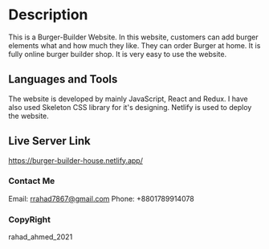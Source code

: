 # Description
This is a Burger-Builder Website. In this website, customers can add burger elements what and how much they like.
They can order Burger at home. It is fully online burger builder shop. It is very easy to use the website.

## Languages and Tools
The website is developed by mainly JavaScript, React and Redux. I have also used Skeleton CSS library for it's designing.
Netlify is used to deploy the website.

## Live Server Link
https://burger-builder-house.netlify.app/

### Contact Me
Email: rrahad7867@gmail.com
Phone: +8801789914078

### CopyRight
rahad_ahmed_2021
